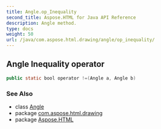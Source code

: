 ```yaml
---
title: Angle.op_Inequality
second_title: Aspose.HTML for Java API Reference
description: Angle method. 
type: docs
weight: 50
url: /java/com.aspose.html.drawing/angle/op_inequality/
---
```

## Angle Inequality operator

```java
public static bool operator !=(Angle a, Angle b)
```

### See Also

* class [Angle](../)
* package [com.aspose.html.drawing](../../angle/)
* package [Aspose.HTML](../../../)
